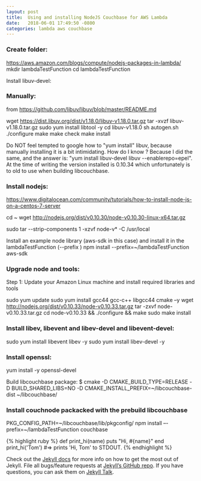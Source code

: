 ```yaml
---
layout: post
title:  Using and installing NodeJS Couchbase for AWS Lambda
date:   2018-06-01 17:49:50 -0800
categories: lambda aws couchbase
---
```


### Create folder:
https://aws.amazon.com/blogs/compute/nodejs-packages-in-lambda/
mkdir lambdaTestFunction
cd lambdaTestFunction

Install libuv-devel:



### Manually:
from https://github.com/libuv/libuv/blob/master/README.md

wget https://dist.libuv.org/dist/v1.18.0/libuv-v1.18.0.tar.gz 
tar -xvzf libuv-v1.18.0.tar.gz
sudo yum install libtool -y
cd libuv-v1.18.0
sh autogen.sh
./configure
make
make check
make install

Do NOT feel tempted to google how to "yum install" libuv, because manually installing it is a bit intimidating. How do I know ? Because I did the same, and the answer is: "yum install libuv-devel libuv --enablerepo=epel". At the time of writing the version installed is 0.10.34 which unfortunately is to old to use when building libcouchbase.


### Install nodejs: 

https://www.digitalocean.com/community/tutorials/how-to-install-node-js-on-a-centos-7-server

cd ~
wget http://nodejs.org/dist/v0.10.30/node-v0.10.30-linux-x64.tar.gz

sudo tar --strip-components 1 -xzvf node-v* -C /usr/local

Install an example node library (aws-sdk in this case) and install it in the lambdaTestFunction (--prefix <folder> <npm-package>)
npm install --prefix=~/lambdaTestFunction aws-sdk


### Upgrade node and tools: 

Step 1: Update your Amazon Linux machine and install required libraries and tools

sudo yum update
sudo yum install gcc44 gcc-c++ libgcc44 cmake –y
wget http://nodejs.org/dist/v0.10.33/node-v0.10.33.tar.gz
tar -zxvf node-v0.10.33.tar.gz
cd node-v0.10.33 && ./configure && make
sudo make install

### Install libev, libevent and libev-devel and libevent-devel:
sudo yum install libevent libev -y
sudo yum install libev-devel -y

### Install openssl:
yum install -y openssl-devel

Build libcouchbase package:
$ cmake -D CMAKE_BUILD_TYPE=RELEASE -D BUILD_SHARED_LIBS=NO -D CMAKE_INSTALL_PREFIX=~/libcouchbase-dist ~/libcouchbase/


### Install couchnode packacked with the prebuild libcouchbase

PKG_CONFIG_PATH=~/libcouchbase/lib/pkgconfig/  npm install –-prefix=~/lambdaTestFunction couchbase

{% highlight ruby %}
def print_hi(name)
  puts "Hi, #{name}"
end
print_hi('Tom')
#=> prints 'Hi, Tom' to STDOUT.
{% endhighlight %}

Check out the [Jekyll docs][jekyll-docs] for more info on how to get the most out of Jekyll. File all bugs/feature requests at [Jekyll’s GitHub repo][jekyll-gh]. If you have questions, you can ask them on [Jekyll Talk][jekyll-talk].

[jekyll-docs]: https://jekyllrb.com/docs/home
[jekyll-gh]:   https://github.com/jekyll/jekyll
[jekyll-talk]: https://talk.jekyllrb.com/

